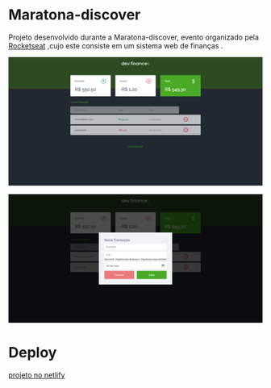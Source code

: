 # Maratona-discover
Projeto desenvolvido durante a Maratona-discover, evento organizado pela [Rocketseat](https://maratonadiscover.rocketseat.com.br/inscricao) ,cujo este consiste em um sistema web de finanças .


![maratona](maratona.png)


![date](date.png)

# Deploy
[projeto no netlify](https://heuristic-goodall-d2cfe9.netlify.app/)




